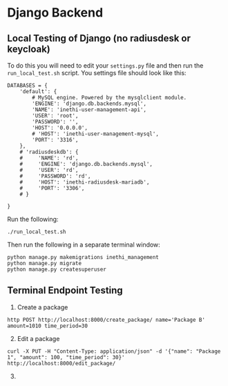 # Django Backend

## Local Testing of Django (no radiusdesk or keycloak)
To do this you will need to edit your ```settings.py``` file and then run the ```run_local_test.sh``` script. You
settings file should look like this:
```
DATABASES = {
    'default': {
        # MySQL engine. Powered by the mysqlclient module.
        'ENGINE': 'django.db.backends.mysql',
        'NAME': 'inethi-user-management-api',
        'USER': 'root',
        'PASSWORD': '',
        'HOST': '0.0.0.0',
        # 'HOST': 'inethi-user-management-mysql',
        'PORT': '3316',
    },
    # 'radiusdeskdb': {
    #     'NAME': 'rd',
    #     'ENGINE': 'django.db.backends.mysql',
    #     'USER': 'rd',
    #     'PASSWORD': 'rd',
    #     'HOST': 'inethi-radiusdesk-mariadb',
    #     'PORT': '3306',
    # }

}
```
Run the following:
```
./run_local_test.sh
```
Then run the following in a separate terminal window:
```
python manage.py makemigrations inethi_management
python manage.py migrate
python manage.py createsuperuser
```


## Terminal Endpoint Testing
1. Create a package
```
http POST http://localhost:8000/create_package/ name='Package B' amount=1010 time_period=30
```
2. Edit a package
```
curl -X PUT -H "Content-Type: application/json" -d '{"name": "Package 1", "amount": 100, "time_period": 30}' http://localhost:8000/edit_package/
```
3. 
